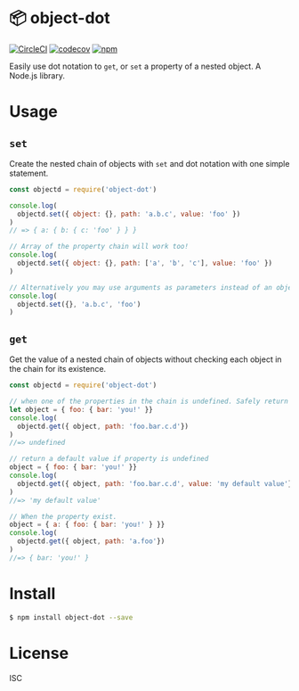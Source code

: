 # 📦 object-dot

[![CircleCI](https://circleci.com/gh/jusx/object-dot.svg?style=svg)](https://circleci.com/gh/jusx/object-dot) [![codecov](https://codecov.io/gh/jusx/object-dot/branch/master/graph/badge.svg)](https://codecov.io/gh/jusx/object-dot) [![npm](https://img.shields.io/npm/v/object-dot.svg?style=flat-square)](https://www.npmjs.com/package/object-dot)

Easily use dot notation to `get`, or `set` a property of a nested object. A Node.js library.

# Usage

## `set`

Create the nested chain of objects with `set` and dot notation with one simple statement.

```js
const objectd = require('object-dot')

console.log(
  objectd.set({ object: {}, path: 'a.b.c', value: 'foo' })
)
// => { a: { b: { c: 'foo' } } }

// Array of the property chain will work too!
console.log(
  objectd.set({ object: {}, path: ['a', 'b', 'c'], value: 'foo' })
)

// Alternatively you may use arguments as parameters instead of an object.
console.log(
  objectd.set({}, 'a.b.c', 'foo')
)
```

## `get`

Get the value of a nested chain of objects without checking each object in the chain for its existence.

```js
const objectd = require('object-dot')

// when one of the properties in the chain is undefined. Safely return undefined.
let object = { foo: { bar: 'you!' }}
console.log(
  objectd.get({ object, path: 'foo.bar.c.d'})
)
//=> undefined

// return a default value if property is undefined
object = { foo: { bar: 'you!' }}
console.log(
  objectd.get({ object, path: 'foo.bar.c.d', value: 'my default value'})
)
//=> 'my default value'

// When the property exist.
object = { a: { foo: { bar: 'you!' } }}
console.log(
  objectd.get({ object, path: 'a.foo'})
)
//=> { bar: 'you!' }
```

# Install

```bash
$ npm install object-dot --save
```

# License

ISC
